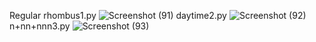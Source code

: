 Regular rhombus1.py
![Screenshot (91)](https://github.com/HomaYaghuobian/class_python/assets/140716080/d91e31ed-1afe-4e03-8e60-40a77bb93f9f)
daytime2.py
![Screenshot (92)](https://github.com/HomaYaghuobian/class_python/assets/140716080/a49c5ce5-1712-4755-b2ce-9f17600a3f5c)
n+nn+nnn3.py
![Screenshot (93)](https://github.com/HomaYaghuobian/class_python/assets/140716080/918bc6da-df6a-4960-bbb2-272c0a7f87d8)
